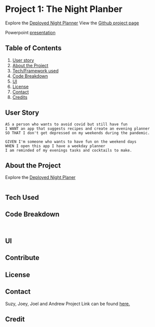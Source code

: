 # Project 1: The Night Planber


Explore the [Deployed Night Planner](https://suzylebel.github.io/BreakoutRoom_17)
View the [Github project page](https://suzylebel.github.io/BreakoutRoom_17/)

Powerpoint [presentation](https://docs.google.com/presentation/d/1kHslFU9VMagozCVwg9CpfOCZM6SEZ5OpI9HsKvekrzk/edit?usp=sharing)


## Table of Contents
1. [User story](#User-story)
2. [About the Project](#About-the-Project)
3. [Tech/Framework used](#Tech-Used)
4. [Code Breakdown](Code-Breakdown)
5. [UI](#UI)
6. [License](#License)
7. [Contact](#Contact)
8. [Credits](#Credit)

## User Story

```
AS a person who wants to avoid covid but still have fun
I WANT an app that suggests recipes and create an evening planner
SO THAT I don't get depressed on my weekends during the pandemic.

GIVEN I'm someone who wants to have fun on the weekend days
WHEN I open this app I have a weekday planner
I am reminded of my evenings tasks and cocktails to make.
```


## About the Project

Explore the [Deployed Night Planer](https://suzylebel.github.io/BreakoutRoom_17/)


![]()


## Tech Used


## Code Breakdown


![]()

![]()


## UI


## Contribute


## License 

 
## Contact 

Suzy, Joey, Joel and Andrew
Project Link can be found [here.]()

## Credit












